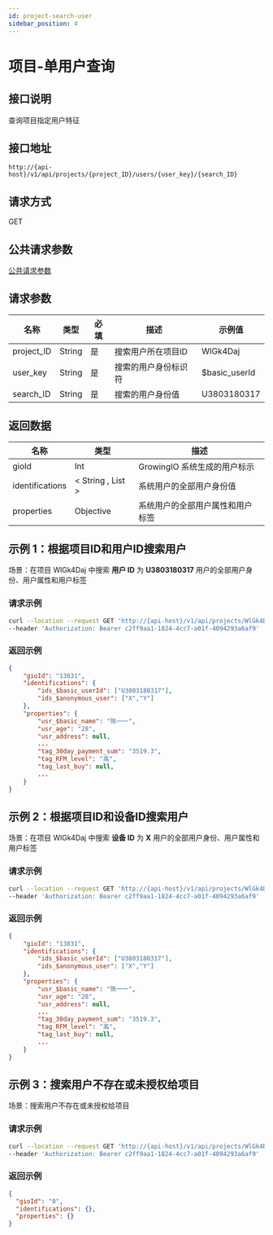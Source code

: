 ```yaml
---
id: project-search-user
sidebar_position: 4
---
```


# 项目-单用户查询

## 接口说明

查询项目指定用户特征

## 接口地址

```
http://{api-host}/v1/api/projects/{project_ID}/users/{user_key}/{search_ID}
```

## 请求方式

GET

## 公共请求参数

[公共请求参数](../../open-api#公共请求参数)

## 请求参数

| 名称      | 类型   | 必填 | 描述                 | 示例值        |
| --------- | ------ | ---- | -------------------- | ------------- |
| project_ID  | String | 是   | 搜索用户所在项目ID | WlGk4Daj |
| user_key  | String | 是   | 搜索的用户身份标识符 | $basic_userId |
| search_ID | String | 是   | 搜索的用户身份值     | U3803180317   |

## 返回数据

| 名称            | 类型      | 描述                             |
| --------------- | --------- | -------------------------------- |
| gioId           | Int       | GrowingIO 系统生成的用户标示     |
| identifications | < String , List > | 系统用户的全部用户身份值         |
| properties      | Objective | 系统用户的全部用户属性和用户标签 |

## 示例 1：根据项目ID和用户ID搜索用户

场景：在项目 WlGk4Daj 中搜索 **用户 ID** 为 **U3803180317** 用户的全部用户身份、用户属性和用户标签

### 请求示例

```bash
curl --location --request GET 'http://{api-host}/v1/api/projects/WlGk4Daj/users/$basic_userId/U3803180317'
--header 'Authorization: Bearer c2ff9aa1-1824-4cc7-a01f-4094293a6af9'
```

### 返回示例

```json
{
    "gioId": "13831",
    "identifications": {
        "ids_$basic_userId": ["U3803180317"],
        "ids_$anonymous_user": ["X","Y"]
    },
    "properties": {
        "usr_$basic_name": "陈一一",
        "usr_age": "28",
        "usr_address": null,
        ...
        "tag_30day_payment_sum": "3519.3",
        "tag_RFM_level": "高",
        "tag_last_buy": null,
        ...
    }
}
```

## 示例 2：根据项目ID和设备ID搜索用户

场景：在项目 WlGk4Daj 中搜索 **设备 ID** 为 **X** 用户的全部用户身份、用户属性和用户标签

### 请求示例

```bash
curl --location --request GET 'http://{api-host}/v1/api/projects/WlGk4Daj/users/$anonymous_user/X'
--header 'Authorization: Bearer c2ff9aa1-1824-4cc7-a01f-4094293a6af9'
```

### 返回示例

```json
{
    "gioId": "13831",
    "identifications": {
        "ids_$basic_userId": ["U3803180317"],
        "ids_$anonymous_user": ["X","Y"]
    },
    "properties": {
        "usr_$basic_name": "陈一一",
        "usr_age": "28",
        "usr_address": null,
        ...
        "tag_30day_payment_sum": "3519.3",
        "tag_RFM_level": "高",
        "tag_last_buy": null,
        ...
    }
}
```

## 示例 3：搜索用户不存在或未授权给项目

场景：搜索用户不存在或未授权给项目

### 请求示例

```bash
curl --location --request GET 'http://{api-host}/v1/api/projects/WlGk4Daj/users/$anonymous_user/Z'
--header 'Authorization: Bearer c2ff9aa1-1824-4cc7-a01f-4094293a6af9'
```

### 返回示例

```json
{
  "gioId": "0",
  "identifications": {},
  "properties": {}
}
```
